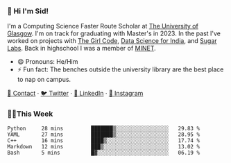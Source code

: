 ### 👋 Hi I'm Sid!
I'm a Computing Science Faster Route Scholar at [The University of Glasgow](https://gla.ac.uk). I'm on track for graduating with Master's in 2023. In the past I've worked on projects with [The Girl Code](https://thegirlcode.co/), [Data Science for India](), and [Sugar Labs](https://sugarlabs.org/). Back in highschool I was a member of [MINET](https://minet.co/). 

- 😄 Pronouns: He/Him
- ⚡ Fun fact: The benches outside the university library are the best place to nap on campus.

[📇 Contact](https://sid.gg/) · [🐦 Twitter](https://twitter.com/scholaronroad) · [👔 LinkedIn](https://linkedin.com/in/sidhant-bhavnani) · [📸 Instagram](https://www.instagram.com/bhavnani.pvt/) 

### 👨‍💻This Week
<!--START_SECTION:waka-->
```text
Python     28 mins         ███████▒░░░░░░░░░░░░░░░░░   29.83 % 
YAML       27 mins         ███████▒░░░░░░░░░░░░░░░░░   28.95 % 
C++        16 mins         ████▒░░░░░░░░░░░░░░░░░░░░   17.74 % 
Markdown   12 mins         ███▒░░░░░░░░░░░░░░░░░░░░░   13.02 % 
Bash       5 mins          █▓░░░░░░░░░░░░░░░░░░░░░░░   06.19 % 
```
<!--END_SECTION:waka-->
